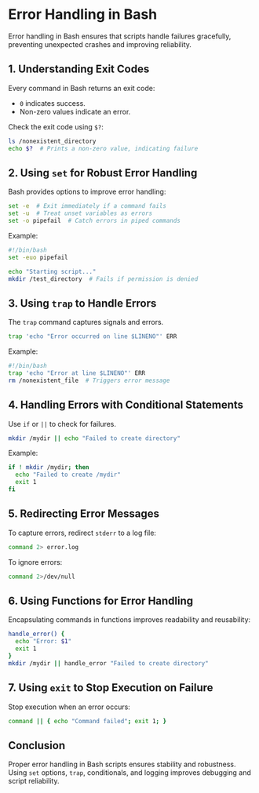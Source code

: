 # Error Handling in Bash

Error handling in Bash ensures that scripts handle failures gracefully, preventing unexpected crashes and improving reliability.

## 1. Understanding Exit Codes

Every command in Bash returns an exit code:

- `0` indicates success.
- Non-zero values indicate an error.

Check the exit code using `$?`:

```bash
ls /nonexistent_directory
echo $?  # Prints a non-zero value, indicating failure
```

## 2. Using `set` for Robust Error Handling

Bash provides options to improve error handling:

```bash
set -e  # Exit immediately if a command fails
set -u  # Treat unset variables as errors
set -o pipefail  # Catch errors in piped commands
```

Example:

```bash
#!/bin/bash
set -euo pipefail

echo "Starting script..."
mkdir /test_directory  # Fails if permission is denied
```

## 3. Using `trap` to Handle Errors

The `trap` command captures signals and errors.

```bash
trap 'echo "Error occurred on line $LINENO"' ERR
```

Example:

```bash
#!/bin/bash
trap 'echo "Error at line $LINENO"' ERR
rm /nonexistent_file  # Triggers error message
```

## 4. Handling Errors with Conditional Statements

Use `if` or `||` to check for failures.

```bash
mkdir /mydir || echo "Failed to create directory"
```

Example:

```bash
if ! mkdir /mydir; then
  echo "Failed to create /mydir"
  exit 1
fi
```

## 5. Redirecting Error Messages

To capture errors, redirect `stderr` to a log file:

```bash
command 2> error.log
```

To ignore errors:

```bash
command 2>/dev/null
```

## 6. Using Functions for Error Handling

Encapsulating commands in functions improves readability and reusability:

```bash
handle_error() {
  echo "Error: $1"
  exit 1
}
mkdir /mydir || handle_error "Failed to create directory"
```

## 7. Using `exit` to Stop Execution on Failure

Stop execution when an error occurs:

```bash
command || { echo "Command failed"; exit 1; }
```

## Conclusion

Proper error handling in Bash scripts ensures stability and robustness. Using `set` options, `trap`, conditionals, and logging improves debugging and script reliability.
